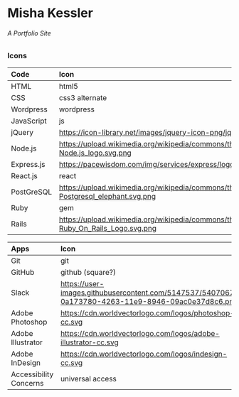 # Misha Kessler
###### A Portfolio Site



### Icons
| Code | Icon |
|:------- |:------- |
| HTML | html5 |
| CSS | css3 alternate |
| Wordpress | wordpress |
| JavaScript | js |
| jQuery | https://icon-library.net/images/jquery-icon-png/jquery-icon-png-27.jpg |
| Node.js | https://upload.wikimedia.org/wikipedia/commons/thumb/d/d9/Node.js_logo.svg/1200px-Node.js_logo.svg.png |
| Express.js | https://pacewisdom.com/img/services/express/logo_Express.png
| React.js | react |
| PostGreSQL | https://upload.wikimedia.org/wikipedia/commons/thumb/2/29/Postgresql_elephant.svg/1200px-Postgresql_elephant.svg.png |
| Ruby | gem |
| Rails | https://upload.wikimedia.org/wikipedia/commons/thumb/6/62/Ruby_On_Rails_Logo.svg/1200px-Ruby_On_Rails_Logo.svg.png |

| Apps | Icon |
|:------- |:------- |
| Git | git |
| GitHub | github (square?) |
| Slack | https://user-images.githubusercontent.com/5147537/54070671-0a173780-4263-11e9-8946-09ac0e37d8c6.png |
| Adobe Photoshop | https://cdn.worldvectorlogo.com/logos/photoshop-cc.svg |
| Adobe Illustrator | https://cdn.worldvectorlogo.com/logos/adobe-illustrator-cc.svg |
| Adobe InDesign | https://cdn.worldvectorlogo.com/logos/indesign-cc.svg |
| Accessibility Concerns | universal access |